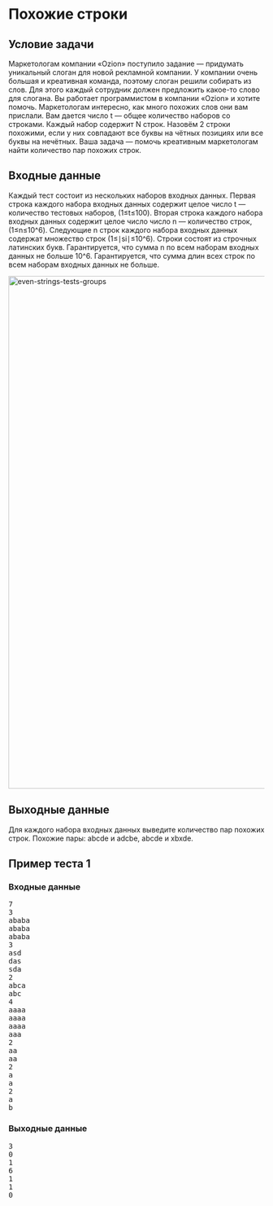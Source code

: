 <h1>Похожие строки</h1>
<h2>Условие задачи</h2>
<p>Маркетологам компании «Ozion»‎ поступило задание — придумать уникальный слоган для новой рекламной компании.
У компании очень большая и креативная команда, поэтому слоган решили собирать из слов. Для этого каждый сотрудник должен предложить какое-то слово для слогана.
Вы работает программистом в компании «Ozion»‎ и хотите помочь. Маркетологам интересно, как много похожих слов они вам прислали.
Вам дается число t — общее количество наборов со строками.
Каждый набор содержит N строк. Назовём 2 строки похожими, если у них совпадают все буквы на чётных позициях или все буквы на нечётных.
Ваша задача — помочь креативным маркетологам найти количество пар похожих строк.</p>
<h2>Входные данные</h2>
<p>Каждый тест состоит из нескольких наборов входных данных.
Первая строка каждого набора входных данных содержит целое число t — количество тестовых наборов, (1≤t≤100).
Вторая строка каждого набора входных данных содержит целое число число n — количество строк, (1≤n≤10^6).
Следующие n строк каждого набора входных данных содержат множество строк (1≤∣si∣≤10^6).
Строки состоят из строчных латинских букв. Гарантируется, что сумма n по всем наборам входных данных не больше 10^6.
Гарантируется, что сумма длин всех строк по всем наборам входных данных не больше.</p>
<img width="1008" alt="even-strings-tests-groups" src="https://github.com/user-attachments/assets/11af9b0d-6c97-4c12-8d43-e1520c1c61be" />
<h2>Выходные данные</h2>
<p>Для каждого набора входных данных выведите количество пар похожих строк.
Похожие пары: abcde и adcbe, abcde и xbxde.</p>
<h2>Пример теста 1</h2>
<h3>Входные данные</h3>
<p><pre>7
3
ababa
ababa
ababa
3
asd
das
sda
2
abca
abc
4
aaaa
aaaa
aaaa
aaa
2
aa
aa
2
a
a
2
a
b
</pre></p>
<h3>Выходные данные</h3>
<p><pre>3
0
1
6
1
1
0
</pre></p>
